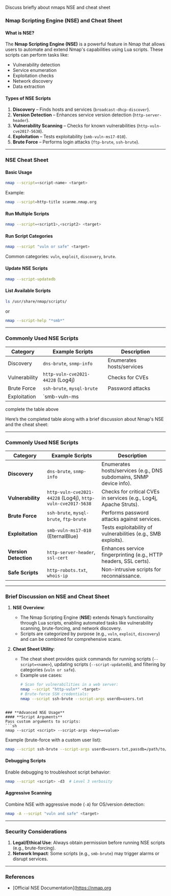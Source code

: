 Discuss briefly about nmaps NSE and cheat sheet 


### **Nmap Scripting Engine (NSE) and Cheat Sheet**

#### **What is NSE?**
The **Nmap Scripting Engine (NSE)** is a powerful feature in Nmap that allows users to automate and extend Nmap's capabilities using Lua scripts. These scripts can perform tasks like:
- Vulnerability detection
- Service enumeration
- Exploitation checks
- Network discovery
- Data extraction

#### **Types of NSE Scripts**
1. **Discovery** – Finds hosts and services (`broadcast-dhcp-discover`).
2. **Version Detection** – Enhances service version detection (`http-server-header`).
3. **Vulnerability Scanning** – Checks for known vulnerabilities (`http-vuln-cve2017-5638`).
4. **Exploitation** – Tests exploitability (`smb-vuln-ms17-010`).
5. **Brute Force** – Performs login attacks (`ftp-brute`, `ssh-brute`).

---

### **NSE Cheat Sheet**

#### **Basic Usage**
```sh
nmap --script=<script-name> <target>
```
Example:
```sh
nmap --script=http-title scanme.nmap.org
```

#### **Run Multiple Scripts**
```sh
nmap --script=<script1>,<script2> <target>
```

#### **Run Script Categories**
```sh
nmap --script "vuln or safe" <target>
```
Common categories: `vuln`, `exploit`, `discovery`, `brute`.

#### **Update NSE Scripts**
```sh
nmap --script-updatedb
```

#### **List Available Scripts**
```sh
ls /usr/share/nmap/scripts/
```
or  
```sh
nmap --script-help "*smb*"
```

---

### **Commonly Used NSE Scripts**
| Category       | Example Scripts                     | Description |
|----------------|-------------------------------------|-------------|
| Discovery      | `dns-brute`, `snmp-info`            | Enumerates hosts/services |
| Vulnerability  | `http-vuln-cve2021-44228` (Log4j)   | Checks for CVEs |
| Brute Force    | `ssh-brute`, `mysql-brute`          | Password attacks |
| Exploitation   | `smb-vuln-ms
complete the table above


Here’s the completed table along with a brief discussion about Nmap's NSE and the cheat sheet:

---

### **Commonly Used NSE Scripts**  
| Category       | Example Scripts                     | Description |
|----------------|-------------------------------------|-------------|
| **Discovery**  | `dns-brute`, `snmp-info`            | Enumerates hosts/services (e.g., DNS subdomains, SNMP device info). |
| **Vulnerability** | `http-vuln-cve2021-44228` (Log4j), `http-vuln-cve2017-5638` | Checks for critical CVEs in services (e.g., Log4j, Apache Struts). |
| **Brute Force**  | `ssh-brute`, `mysql-brute`, `ftp-brute` | Performs password attacks against services. |
| **Exploitation**  | `smb-vuln-ms17-010` (EternalBlue)   | Tests exploitability of vulnerabilities (e.g., SMB exploits). |
| **Version Detection** | `http-server-header`, `ssl-cert`    | Enhances service fingerprinting (e.g., HTTP headers, SSL certs). |
| **Safe Scripts**   | `http-robots.txt`, `whois-ip`       | Non-intrusive scripts for reconnaissance. |

---

### **Brief Discussion on NSE and Cheat Sheet**  
1. **NSE Overview**:  
   - The Nmap Scripting Engine (**NSE**) extends Nmap’s functionality through Lua scripts, enabling automated tasks like vulnerability scanning, brute-forcing, and network discovery.  
   - Scripts are categorized by purpose (e.g., `vuln`, `exploit`, `discovery`) and can be combined for comprehensive scans.  

2. **Cheat Sheet Utility**:  
   - The cheat sheet provides quick commands for running scripts (`--script=<name>`), updating scripts (`--script-updatedb`), and filtering by categories (`vuln or safe`).  
   - Example use cases:  
     ```sh
     # Scan for vulnerabilities in a web server:
     nmap --script "http-vuln*" <target>
     # Brute-force SSH credentials:
     nmap --script ssh-brute --script-args userdb=users.txt
```

### **Advanced NSE Usage**  
#### **Script Arguments**  
Pass custom arguments to scripts:  
```sh
nmap --script <script> --script-args <key>=<value>  
```
Example (brute-force with a custom user list):  
```sh
nmap --script ssh-brute --script-args userdb=users.txt,passdb=/path/to/passwords.txt <target>
```

#### **Debugging Scripts**  
Enable debugging to troubleshoot script behavior:  
```sh
nmap --script <script> -d3  # Level 3 verbosity
```

#### **Aggressive Scanning**  
Combine NSE with aggressive mode (`-A`) for OS/version detection:  
```sh
nmap -A --script "vuln and safe" <target>
```

---

### **Security Considerations**  
1. **Legal/Ethical Use**: Always obtain permission before running NSE scripts (e.g., brute-forcing).  
2. **Network Impact**: Some scripts (e.g., `smb-brute`) may trigger alarms or disrupt services.  

---

### **References**  
- [Official NSE Documentation](https://nmap.org

